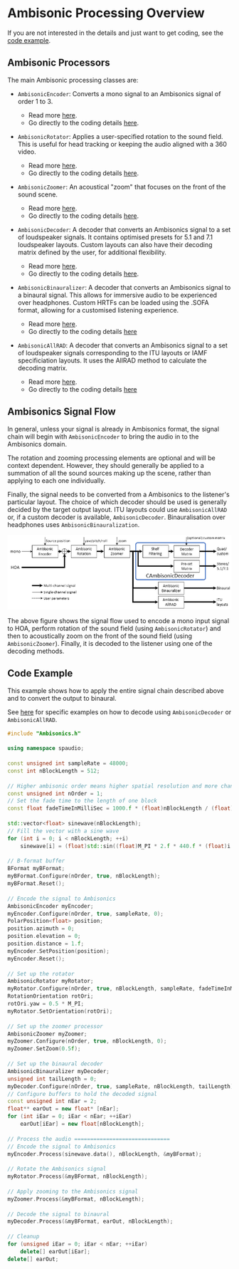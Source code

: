 # Ambisonic Processing Overview

If you are not interested in the details and just want to get coding, see the [code example](#code-example).

## Ambisonic Processors

The main Ambisonic processing classes are:

- `AmbisonicEncoder`: Converts a mono signal to an Ambisonics signal of order 1 to 3.
  - Read more [here](AmbisonicEncoding.md).
  - Go directly to the coding details [here](AmbisonicEncoding.md#ambisonicencoder).
  
- `AmbisonicRotator`: Applies a user-specified rotation to the sound field. This is useful for head tracking or keeping the audio aligned with a 360 video.
  - Read more [here](AmbisonicRotation.md).
  - Go directly to the coding details [here](AmbisonicRotation.md#ambisonicrotator).

- `AmbisonicZoomer`: An acoustical "zoom" that focuses on the front of the sound scene.
  - Read more [here](AmbisonicZoomer.md).
  - Go directly to the coding details [here](AmbisonicZoomer.md#ambisoniczoomer).

- `AmbisonicDecoder`: A decoder that converts an Ambisonics signal to a set of loudspeaker signals. It contains optimised presets for 5.1 and 7.1 loudspeaker layouts. Custom layouts can also have their decoding matrix defined by the user, for additional flexibility.
  - Read more [here](AmbisonicDecoding.md).
  - Go directly to the coding details [here](AmbisonicDecoding.md#ambisonicdecoder).

- `AmbisonicBinauralizer`: A decoder that converts an Ambisonics signal to a binaural signal. This allows for immersive audio to be experienced over headphones. Custom HRTFs can be loaded using the .SOFA format, allowing for a customised listening experience.
  - Read more [here](AmbisonicBinauralization.md).
  - Go directly to the coding details [here](AmbisonicBinauralization.md#ambisonicbinauralizer)

- `AmbisonicAllRAD`: A decoder that converts an Ambisonics signal to a set of loudspeaker signals corresponding to the ITU layouts or IAMF specificiation layouts. It uses the AllRAD method to calculate the decoding matrix.
  - Read more [here](AmbisonicDecoding.md).
  - Go directly to the coding details [here](AmbisonicDecoding.md#ambisonicallrad)

## Ambisonics Signal Flow

In general, unless your signal is already in Ambisonics format, the signal chain will begin with `AmbisonicEncoder` to bring the audio in to the Ambisonics domain.

The rotation and zooming processing elements are optional and will be context dependent. However, they should generally be applied to a summation of all the sound sources making up the scene, rather than applying to each one individually.

Finally, the signal needs to be converted from a Ambisonics to the listener's particular layout. The choice of which decoder should be used is generally decided by the target output layout. ITU layouts could use `AmbisonicAllRAD` or, if a custom decoder is available, `AmbisonicDecoder`. Binauralisation over headphones uses `AmbisonicBinauralization`.

![Graph showing the signal flow to encode a mono signal to HOA, adding to any pre-encoded HOA streams, with rotation and zooming processing before decoding to different formats.](images/AmbisonicSignalFlow.png)

The above figure shows the signal flow used to encode a mono input signal to HOA, perform rotation of the sound field (using `AmbisonicRotator`) and then to acoustically zoom on the front of the sound field (using `AmbisonicZoomer`).
Finally, it is decoded to the listener using one of the decoding methods.

## Code Example

This example shows how to apply the entire signal chain described above and to convert the output to binaural.

See [here](AmbisonicDecoding.md) for specific examples on how to decode using `AmbisonicDecoder` or `AmbisonicAllRAD`.

```c++
#include "Ambisonics.h"

using namespace spaudio;

const unsigned int sampleRate = 48000;
const int nBlockLength = 512;

// Higher ambisonic order means higher spatial resolution and more channels required
const unsigned int nOrder = 1;
// Set the fade time to the length of one block
const float fadeTimeInMilliSec = 1000.f * (float)nBlockLength / (float)sampleRate;

std::vector<float> sinewave(nBlockLength);
// Fill the vector with a sine wave
for (int i = 0; i < nBlockLength; ++i)
    sinewave[i] = (float)std::sin((float)M_PI * 2.f * 440.f * (float)i / (float)sampleRate);

// B-format buffer
BFormat myBFormat;
myBFormat.Configure(nOrder, true, nBlockLength);
myBFormat.Reset();

// Encode the signal to Ambisonics
AmbisonicEncoder myEncoder;
myEncoder.Configure(nOrder, true, sampleRate, 0);
PolarPosition<float> position;
position.azimuth = 0;
position.elevation = 0;
position.distance = 1.f;
myEncoder.SetPosition(position);
myEncoder.Reset();

// Set up the rotator
AmbisonicRotator myRotator;
myRotator.Configure(nOrder, true, nBlockLength, sampleRate, fadeTimeInMilliSec);
RotationOrientation rotOri;
rotOri.yaw = 0.5 * M_PI;
myRotator.SetOrientation(rotOri);

// Set up the zoomer processor
AmbisonicZoomer myZoomer;
myZoomer.Configure(nOrder, true, nBlockLength, 0);
myZoomer.SetZoom(0.5f);

// Set up the binaural decoder
AmbisonicBinauralizer myDecoder;
unsigned int tailLength = 0;
myDecoder.Configure(nOrder, true, sampleRate, nBlockLength, tailLength);
// Configure buffers to hold the decoded signal
const unsigned int nEar = 2;
float** earOut = new float* [nEar];
for (int iEar = 0; iEar < nEar; ++iEar)
    earOut[iEar] = new float[nBlockLength];

// Process the audio ==============================
// Encode the signal to Ambisonics
myEncoder.Process(sinewave.data(), nBlockLength, &myBFormat);

// Rotate the Ambisonics signal
myRotator.Process(&myBFormat, nBlockLength);

// Apply zooming to the Ambisonics signal
myZoomer.Process(&myBFormat, nBlockLength);

// Decode the signal to binaural
myDecoder.Process(&myBFormat, earOut, nBlockLength);

// Cleanup
for (unsigned iEar = 0; iEar < nEar; ++iEar)
    delete[] earOut[iEar];
delete[] earOut;
```

